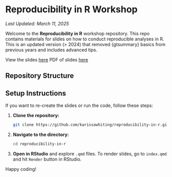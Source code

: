 # Reproducibility in R Workshop

*Last Updated: March 11, 2025*

Welcome to the **Reproducibility in R** workshop repository. This repo contains materials for slides on how to conduct reproducible analyses in R. This is an updated version (> 2024) that removed {gtsummary} basics from previous years and includes advanced tips. 

View the slides [here](https://www.karissawhiting.com/reproducibility-in-r)
PDF of slides [here](https://github.com/karissawhiting/reproducibility-in-r/blob/main/reproducibility-in-R-2025.pdf)

## Repository Structure


## Setup Instructions

If you want to re-create the slides or run the code, follow these steps:

1. **Clone the repository:**
   ```bash
   git clone https://github.com/karissawhiting/reproducibility-in-r.git
   ```
2. **Navigate to the directory:**
   ```bash
   cd reproducibility-in-r
   ```
4. **Open in RStudio** and explore `.qmd` files. To render slides, go to `index.qmd` and hit `Render` button in RStudio. 


Happy coding!
